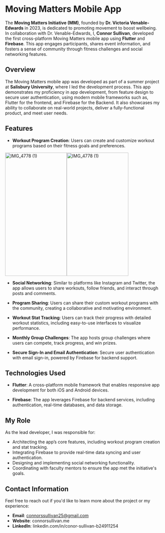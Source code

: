 # **Moving Matters Mobile App**

The **Moving Matters Initiative (MM)**, founded by **Dr. Victoria Venable-Edwards** in 2023, is dedicated to promoting movement to boost wellbeing. In collaboration with Dr. Venable-Edwards, I, **Connor Sullivan**, developed the first cross-platform Moving Matters mobile app using **Flutter** and **Firebase**. This app engages participants, shares event information, and fosters a sense of community through fitness challenges and social networking features.

## Overview

The Moving Matters mobile app was developed as part of a summer project at **Salisbury University**, where I led the development process. This app demonstrates my proficiency in app development, from feature design to secure user authentication, using modern mobile frameworks such as, Flutter for the frontend, and Firebase for the Backend. It also showcases my ability to collaborate on real-world projects, deliver a fully-functional product, and meet user needs.

## Features

- **Workout Program Creation**: Users can create and customize workout programs based on their fitness goals and preferences.
  
<img src="https://github.com/user-attachments/assets/45601d40-2087-4063-989d-a324af590f48" alt="IMG_4778 (1)" width="200" height="400"/><img src="[https://github.com/user-attachments/assets/45601d40-2087-4063-989d-a324af590f48](https://github.com/user-attachments/assets/7679c7e4-cac6-40d9-bf73-173bff7dba8b)" alt="IMG_4778 (1)" width="200" height="400"/>

  
- **Social Networking**: Similar to platforms like Instagram and Twitter, the app allows users to share workouts, follow friends, and interact through posts and comments.
  
- **Program Sharing**: Users can share their custom workout programs with the community, creating a collaborative and motivating environment.
  
- **Workout Stat Tracking**: Users can track their progress with detailed workout statistics, including easy-to-use interfaces to visualize performance.

- **Monthly Group Challenges**: The app hosts group challenges where users can compete, track progress, and win prizes.

- **Secure Sign-In and Email Authentication**: Secure user authentication with email sign-in, powered by Firebase for backend support.

## Technologies Used

- **Flutter**: A cross-platform mobile framework that enables responsive app development for both iOS and Android devices.
  
- **Firebase**: The app leverages Firebase for backend services, including authentication, real-time databases, and data storage.

## My Role

As the lead developer, I was responsible for:

- Architecting the app’s core features, including workout program creation and stat tracking.
- Integrating Firebase to provide real-time data syncing and user authentication.
- Designing and implementing social networking functionality.
- Coordinating with faculty mentors to ensure the app met the initiative's goals.

## Contact Information

Feel free to reach out if you'd like to learn more about the project or my experience:

- **Email**: connorssullivan25@gmail.com
- **Website**: connorsullivan.me
- **LinkedIn**: linkedin.com/in/conor-sullivan-b24911254

